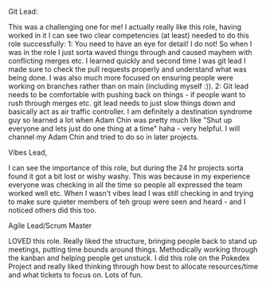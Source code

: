 


Git Lead:

This was a challenging one for me! I actually really like this role, having worked in it I can see two clear competencies (at least) needed to do this role successfully: 
        1: You need to have an eye for detail! I do not! So when I was in the role I just sorta waved things through and caused mayhem with conflicting merges etc. I learned quickly and second time I was git lead I made sure to check the pull requests properly and understand what was being done. I was also much more focused on ensuring people were working on branches rather than on main (including myself :)).
        2: Git lead needs to be comfortable with pushing back on things - if people want to rush through merges etc. git lead needs to just slow things down and basically act as air traffic controller. I am definitely a destination syndrome guy so learned a lot when Adam Chin was pretty much like "Shut up everyone and lets just do one thing at a time" haha - very helpful. I will channel my Adam Chin and tried to do so in later projects.


Vibes Lead, 

I can see the importance of this role, but during the 24 hr projects sorta found it got a bit lost or wishy washy. This was because in my experience everyone was checking in all the time so people all expressed the team worked well etc. When I wasn't vibes lead I was still checking in and trying to make sure quieter members of teh group were seen and heard - and I noticed others did this too.


Agile Lead/Scrum Master

LOVED this role. Really liked the structure, bringing people back to stand up meetings, putting time bounds around things. Methodically working through the kanban and helping people get unstuck. I did this role on the Pokedex Project and really liked thinking through how best to allocate resources/time and what tickets to focus on. Lots of fun.